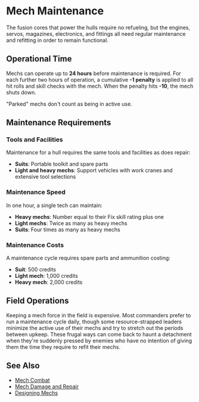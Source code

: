 # Mech Maintenance

The fusion cores that power the hulls require no refueling, but the engines, servos, magazines, electronics, and fittings all need regular maintenance and refitting in order to remain functional.

## Operational Time

Mechs can operate up to **24 hours** before maintenance is required. For each further two hours of operation, a cumulative **-1 penalty** is applied to all hit rolls and skill checks with the mech. When the penalty hits **-10**, the mech shuts down.

"Parked" mechs don't count as being in active use.

## Maintenance Requirements

### Tools and Facilities
Maintenance for a hull requires the same tools and facilities as does repair:
- **Suits**: Portable toolkit and spare parts
- **Light and heavy mechs**: Support vehicles with work cranes and extensive tool selections

### Maintenance Speed
In one hour, a single tech can maintain:
- **Heavy mechs**: Number equal to their Fix skill rating plus one
- **Light mechs**: Twice as many as heavy mechs
- **Suits**: Four times as many as heavy mechs

### Maintenance Costs
A maintenance cycle requires spare parts and ammunition costing:
- **Suit**: 500 credits
- **Light mech**: 1,000 credits
- **Heavy mech**: 2,000 credits

## Field Operations

Keeping a mech force in the field is expensive. Most commanders prefer to run a maintenance cycle daily, though some resource-strapped leaders minimize the active use of their mechs and try to stretch out the periods between upkeep. These frugal ways can come back to haunt a detachment when they're suddenly pressed by enemies who have no intention of giving them the time they require to refit their mechs.

## See Also

- [Mech Combat](mech-combat.md)
- [Mech Damage and Repair](mech-damage-repair.md)
- [Designing Mechs](designing-mechs.md)
